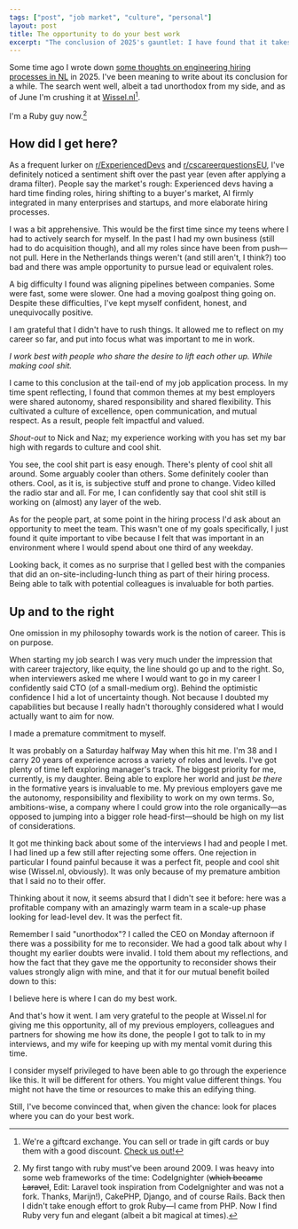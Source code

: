 ```yaml
---
tags: ["post", "job market", "culture", "personal"]
layout: post
title: The opportunity to do your best work
excerpt: "The conclusion of 2025's gauntlet: I have found that it takes some care finding places where you can do your best work."
---
```


Some time ago I wrote down [some thoughts on engineering hiring processes in
NL](/posts/into-the-gauntlet-hiring-in-NL-2025/) in 2025. I've been meaning
to write about its conclusion for a while. The search went well,
albeit a tad unorthodox from my side, and as of June I'm crushing it at
[Wissel.nl](https://www.wissel.nl)[^wissel].

I'm a Ruby guy now.[^ruby]

## How did I get here?

As a frequent lurker on
[r/ExperiencedDevs](http://old.reddit.com/r/ExperiencedDevs) and
[r/cscareerquestionsEU](https://old.reddit.com/r/cscareerquestionsEU), I've
definitely noticed a sentiment shift over the past year (even after applying a
drama filter). People say the market's rough: Experienced devs having a hard
time finding roles, hiring shifting to a buyer's market, AI firmly integrated
in many enterprises and startups, and more elaborate hiring processes.

I was a bit apprehensive. This would be the first time since my teens where I
had to actively search for myself. In the past I had my own business (still had
to do acquisition though), and all my roles since have been from push—not pull.
Here in the Netherlands things weren't (and still aren't, I think?) too bad and
there was ample opportunity to pursue lead or equivalent roles.

A big difficulty I found was aligning pipelines between companies. Some were
fast, some were slower. One had a moving goalpost thing going on. Despite these
difficulties, I've kept myself confident, honest, and unequivocally positive.

I am grateful that I didn't have to rush things. It allowed me to reflect on my
career so far, and put into focus what was important to me in work.

_I work best with people who share the desire to lift each other up. While
making cool shit._

I came to this conclusion at the tail-end of my job application process. In my
time spent reflecting, I found that common themes at my best employers were
shared autonomy, shared responsibility and shared flexibility. This cultivated
a culture of excellence, open communication, and mutual respect. As a result,
people felt impactful and valued.

<aside><em>Shout-out</em> to Nick and Naz; my experience working with you has
  set my bar high with regards to culture and cool shit.</aside>

You see, the cool shit part is easy enough. There's plenty of cool shit all
around. Some arguably cooler than others. Some definitely cooler than others.
Cool, as it is, is subjective stuff and prone to change. Video killed the radio
star and all. For me, I can confidently say that cool shit still is working on
(almost) any layer of the web.

As for the people part, at some point in the hiring process I'd ask about an
opportunity to meet the team. This wasn't one of my goals specifically, I just
found it quite important to vibe because I felt that was important in an
environment where I would spend about one third of any weekday.

Looking back, it comes as no surprise that I gelled best with the companies
that did an on-site-including-lunch thing as part of their hiring process.
Being able to talk with potential colleagues is invaluable for both parties.

## Up and to the right

One omission in my philosophy towards work is the notion of career. This is on
purpose.

When starting my job search I was very much under the impression that with
career trajectory, like equity, the line should go up and to the right. So,
when interviewers asked me where I would want to go in my career I confidently
said CTO (of a small-medium org). Behind the optimistic confidence I hid a lot
of uncertainty though. Not because I doubted my capabilities but because I
really hadn't thoroughly considered what I would actually want to aim for now.

I made a premature commitment to myself.

It was probably on a Saturday halfway May when this hit me. I'm 38 and I carry
20 years of experience across a variety of roles and levels. I've got plenty of
time left exploring manager's track. The biggest priority for me, currently, is
my daughter. Being able to explore her world and just _be there_ in the
formative years is invaluable to me. My previous employers gave me the
autonomy, responsibility and flexibility to work on my own terms. So,
ambitions-wise, a company where I could grow into the role organically—as
opposed to jumping into a bigger role head-first—should be high on my list of
considerations.

It got me thinking back about some of the interviews I had and people I met. I
had lined up a few still after rejecting some offers. One rejection in
particular I found painful because it was a perfect fit, people and cool shit
wise (Wissel.nl, obviously). It was only because of my premature ambition that
I said no to their offer.

Thinking about it now, it seems absurd that I didn't see it before: here was a
profitable company with an amazingly warm team in a scale-up phase looking for
lead-level dev. It was the perfect fit.

Remember I said "unorthodox"? I called the CEO on Monday afternoon if there was
a possibility for me to reconsider. We had a good talk about why I thought my
earlier doubts were invalid. I told them about my reflections, and how the fact
that they gave me the opportunity to reconsider shows their values strongly
align with mine, and that it for our mutual benefit boiled down to this:

I believe here is where I can do my best work.

And that's how it went. I am very grateful to the people at Wissel.nl for
giving me this opportunity, all of my previous employers, colleagues and
partners for showing me how its done, the people I got to talk to in my
interviews, and my wife for keeping up with my mental vomit during this time.

I consider myself privileged to have been able to go through the experience
like this. It will be different for others. You might value different things.
You might not have the time or resources to make this an edifying thing.

Still, I've become convinced that, when given the chance: look for places where
you can do your best work.

[^wissel]:
    We're a giftcard exchange. You can sell or trade in gift cards or
    buy them with a good discount. [Check us out!](https://www.wissel.nl)

[^ruby]:
    My first tango with ruby must've been around 2009. I was heavy into
    some web frameworks of the time: CodeIgnighter (~~which became Laravel~~,
    Edit: Laravel took inspiration from CodeIgnighter and was not a fork.
    Thanks, Marijn!), CakePHP, Django, and of course Rails. Back then I didn't
    take enough effort to grok Ruby—I came from PHP. Now I find Ruby very fun
    and elegant (albeit a bit magical at times).
